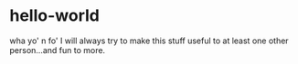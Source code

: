 # hello-world
wha yo' n fo'
I will always try to make this stuff useful to at least one other person...and fun to more.
